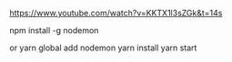 https://www.youtube.com/watch?v=KKTX1l3sZGk&t=14s

npm install -g nodemon

or
yarn global add nodemon
yarn install
yarn start
